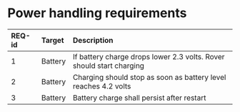 # Power handling requirements

| **REQ-id** | **Target** | **Description**                                                      |
|:-----------|:-----------|:---------------------------------------------------------------------|
| 1          | Battery    | If battery charge drops lower 2.3 volts. Rover should start charging |
| 2          | Battery    | Charging should stop as soon as battery level reaches 4.2 volts      |
| 3          | Battery    | Battery charge shall persist after restart                           |